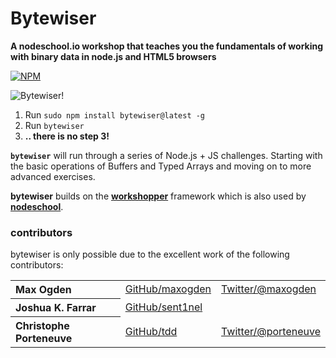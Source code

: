 # Bytewiser

**A nodeschool.io workshop that teaches you the fundamentals of working with binary data in node.js and HTML5 browsers**

[![NPM](https://nodei.co/npm/bytewiser.png?downloads=true&stars=true)](https://nodei.co/npm/bytewiser/)

![Bytewiser!](https://github.com/maxogden/bytewiser/raw/master/bytewiser.png)

  1. Run `sudo npm install bytewiser@latest -g`
  2. Run `bytewiser`
  3. **.. there is no step 3!**

<b><code>bytewiser</code></b> will run through a series of Node.js + JS challenges. Starting with the basic operations of Buffers and Typed Arrays and moving on to more advanced exercises.

**bytewiser** builds on the **[workshopper](https://github.com/rvagg/workshopper)** framework which is also used by **[nodeschool](http://nodeschool.io)**.

### contributors

bytewiser is only possible due to the excellent work of the following contributors:

<table><tbody>
<tr><th align="left">Max Ogden</th><td><a href="https://github.com/maxogden">GitHub/maxogden</a></td><td><a href="http://twitter.com/maxogden">Twitter/@maxogden</a></td></tr>
<tr><th align="left">Joshua K. Farrar</th><td><a href="https://github.com/sent1nel/">GitHub/sent1nel</a></td><td></td></tr>
<tr><th align="left">Christophe Porteneuve</th><td><a href="https://github.com/tdd">GitHub/tdd</a></td><td><a href="http://twitter.com/porteneuve">Twitter/@porteneuve</a></td></tr>
</tbody></table>
